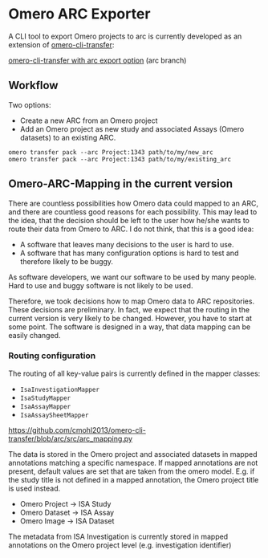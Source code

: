 # Omero ARC Exporter

A CLI tool to export Omero projects to arc is currently developed as an extension of
[omero-cli-transfer](https://github.com/ome/omero-cli-transfer):

[omero-cli-transfer with arc export option](https://github.com/cmohl2013/omero-cli-transfer/tree/arc) (arc branch)


## Workflow

Two options:
* Create a new ARC from an Omero project
* Add an Omero project as new study and associated Assays (Omero datasets) to an existing ARC.

```
omero transfer pack --arc Project:1343 path/to/my/new_arc
omero transfer pack --arc Project:1343 path/to/my/existing_arc
```

## Omero-ARC-Mapping in the current version

There are countless possibilities how Omero data could mapped to an ARC, and there are countless good reasons for each possibility. This may lead to the idea, that the decision should be left to the user how he/she wants to route their data from Omero to ARC. I do not think, that this is a good idea:

* A software that leaves many decisions to the user is hard to use. 
* A software that has many configuration options is hard to test and therefore likely to be buggy.

As software developers, we want our software to be used by many people. Hard to use and buggy software is not likely to be used. 

Therefore, we took decisions how to map Omero data to ARC repositories. These decisions are preliminary. In fact, we expect that the routing in the current version is very likely to be changed. However, you have to start at some point. The software is designed in a way, that data mapping can be easily changed.

### Routing configuration 
The routing of all key-value pairs is currently defined in the mapper classes:

* `IsaInvestigationMapper`
* `IsaStudyMapper`
* `IsaAssayMapper`
* `IsaAssaySheetMapper`

https://github.com/cmohl2013/omero-cli-transfer/blob/arc/src/arc_mapping.py

The data is stored in the Omero project and associated datasets in mapped annotations matching a specific namespace. If mapped annotations are not present, default values are set that are taken from the omero model. E.g. if the study title is not defined in a mapped annotation, the Omero project title is used instead.  

* Omero Project -> ISA Study
* Omero Dataset -> ISA Assay
* Omero Image -> ISA Dataset

The metadata from ISA Investigation is currently stored in mapped annotations on the Omero project level (e.g. investigation identifier)

